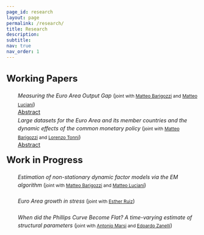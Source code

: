 ```yaml
---
page_id: research
layout: page
permalink: /research/
title: Research
description:
subtitle: 
nav: true
nav_order: 1
---
```


<!-- Styles for collapsible sections -->
<style>
  /* Force the title color with more specificity */
  .projects h2.category {
    cursor: default; /* Remove pointer cursor */
    font-weight: bold; /* Make titles bold */
    font-size: 1.5rem; /* Increase font size slightly, more than before but not as large */
  }

  /* When the theme is light, use purple color */
  html[data-theme="light"] .projects h2.category {
    color: var(--global-theme-color, #9b59b6) !important; /* Use the theme's purple color */
  }

  /* When the theme is dark, use light blue/cyan color */
  html[data-theme="dark"] .projects h2.category {
    color: var(--global-theme-color, #00bcd4) !important; /* Use the theme's cyan/light blue color */
  }

  #content-2, #content-1, #abstract-1, #abstract-2 {
    display: block; /* Always visible now */
  }

  .b {
    font-weight: bold;
  }

  .paper {
  margin-bottom: 20px; /* Add space between papers */
  }

  /* Make Abstract stay on top of the dropdown */
  .abstract-container {
    position: relative;
  }

  .abstract-link {
    position: absolute;
    top: 0;
    left: 30px;
    font-size: 11pt;
    cursor: pointer;
  }

  #abstract-1, #abstract-2 {
    display: none;
    padding-left: 30px;
    padding-bottom: 10px; /* Space between abstract text and keywords */
    line-height: 12pt;
    font-size: 10pt;
    margin-top: 20px; /* Space between "Abstract" and the abstract content */
  }

   /* Fix space between Abstract link and text */
  .abstract-container {
    margin-bottom: 10px; /* Adds consistent space above the abstract text */
  }

    /* Add space specifically between abstract text and keywords */
  #abstract-1 div, #abstract-2 div {
    margin-top: 10px; /* Space above keywords section */
  }

  .abstract-container > .abstract-link + #abstract-1,
  .abstract-container > .abstract-link + #abstract-2 {
    margin-top: 20px; /* Fix space immediately after "Abstract" button */
  }
  
  #content-2, #content-1 {
    margin-top: 20px;
    margin-bottom: 20px;
  }

  /* Reduce font size for text inside round brackets */
  .bracket-text {
    font-size: 0.85em; /* Slightly smaller font size */
  }
  
</style>

<!-- PROJECTS SECTION -->
<div class="projects">
  <h2 class="category">
    Working Papers
  </h2>
</div>

<!-- WORKING PAPERS -->
<div id="content-2">
  <div class="paper">
  <div style="margin: 0; padding: 0; position: relative;">
    <div style="display: inline-block; padding-left: 30px; line-height: 16pt;">
      <span><i>Measuring the Euro Area Output Gap</i> (<span class="bracket-text">joint with 
        <a href="https://www.barigozzi.eu/Home.html">Matteo Barigozzi</a> and 
        <a href="https://sites.google.com/site/lucianimatteo/">Matteo Luciani</a></span>)
      </span>
    </div>
    <!-- ABSTRACT -->
    <div class="abstract-container">
      <div class="abstract-link">
        <a href="javascript:void(0);" id="toggle-abstract-1" onclick="toggleAbstract('abstract-1')">
          <i class="fa-solid fa-chevron-right fa-2xs"></i> Abstract
        </a>
      </div>
      <div id="abstract-1">
        We measure the Euro Area (EA) output gap and potential output using a non-stationary dynamic
        factor model estimated on a large dataset of macroeconomic and financial variables. From 2012
        to 2023, we estimate that the EA economy was tighter than the European Commission and the
        International Monetary Fund estimate, suggesting that the slow EA growth is the result of a
        potential output issue, not a business cycle issue. Moreover, we find that credit indicators are
        crucial for pinning down the output gap, as excluding them leads to estimating a lower output
        gap in periods of debt build-up and a higher gap in periods of deleveraging.
        <br>
        <div>
          <b>Keywords:</b> output gap, factor models, large-dimensional data, non-stationarity, COVID19
        </div>
      </div>
    </div>
  </div>
  </div>

  <div class="paper">
  <div style="margin: 0; padding: 0; position: relative;">
    <div style="display: inline-block; padding-left: 30px; line-height: 16pt;">
      <span><i>Large datasets for the Euro Area and its member countries and the dynamic effects of the common monetary policy</i> (<span class="bracket-text">joint with 
        <a href="https://www.barigozzi.eu/Home.html">Matteo Barigozzi</a> and 
        <a href="https://sites.google.com/view/lorenzotonni/home-page?authuser=0">Lorenzo Tonni</a></span>)
      </span>
    </div>
    <!-- ABSTRACT -->
    <div class="abstract-container">
      <div class="abstract-link">
        <a href="javascript:void(0);" id="toggle-abstract-2" onclick="toggleAbstract('abstract-2')">
          <i class="fa-solid fa-chevron-right fa-2xs"></i> Abstract
        </a>
      </div>
      <div id="abstract-2">
        We present and describe a new publicly available large dataset which encompasses quarterly and monthly macroeconomic time series for both         the Euro Area (EA) as a whole and its ten primary member countries. The dataset, which is called EA-MD-QD, includes more than 800 time            series and spans the period from January 2000 to the latest available month. Since January 2024 EA-MD-QD is updated on a monthly basis            and constantly revised, making it an essential resource for conducting policy analysis related to economic outcomes in the EA. To                 illustrate the usefulness of EA-MD-QD, we study the country specific Impulse Responses of the EA wide monetary policy shock by means of           the Common Component VAR plus either Instrumental Variables or Sign Restrictions identification schemes. The results reveal asymmetries           in the transmission of the monetary policy shock across countries, particularly between core and peripheral countries. Additionally, we           find comovements across Euro Area countries' business cycles to be driven mostly by real variables, compared to nominal ones.
        <br>
        <div>
          <b>Keywords:</b> factor models, large-dimensional data, monetary policy, CC-SVAR
        </div>
      </div>
    </div>
  </div>
  </div>
 
</div>


<!-- WORK IN PROGRESS SECTION -->
<div class="projects">
  <h2 class="category">
    Work in Progress
  </h2>
</div>

<div id="content-1">
  <div class="paper">
    <div style="margin: 0; padding: 0; position: relative;">
      <div style="display: inline-block; padding-left: 30px; line-height: 16pt;">
       <span><i>Estimation of non-stationary dynamic factor models via the EM algorithm</i> (<span class="bracket-text">joint with 
        <a href="https://www.barigozzi.eu/Home.html">Matteo Barigozzi</a> and 
        <a href="https://sites.google.com/site/lucianimatteo/">Matteo Luciani</a></span>)
      </span>
      </div>
    </div>
  </div>

  <div class="paper">
    <div style="margin: 0; padding: 0; position: relative;">
      <div style="display: inline-block; padding-left: 30px; line-height: 16pt;">
        <span><i>Euro Area growth in stress</i> (<span class="bracket-text">joint with 
        <a href="https://sites.google.com/view/esther-ruiz-ortega">Esther Ruiz</a></span>)
      </span>
      </div>
    </div>
  </div>

  <div class="paper">
    <div style="margin: 0; padding: 0; position: relative;">
      <div style="display: inline-block; padding-left: 30px; line-height: 16pt;">
        <span><i>When did the Phillips Curve Become Flat? A time-varying estimate of structural parameters</i> (<span class="bracket-text">joint with 
        <a href="https://sites.google.com/view/antoniomarsi/home">Antonio Marsi</a> and 
        <a href="https://edoardozanelli.github.io">Edoardo Zanelli</a></span>)
      </span>
      </div>
    </div>
  </div>
</div>

<!-- JavaScript for Abstract Toggle -->
<script>
  function toggleAbstract(id) {
    const element = document.getElementById(id);
    element.style.display = element.style.display === "none" ? "inline-block" : "none";
  }
</script>

<!-- FontAwesome Icons -->
<link href="https://cdnjs.cloudflare.com/ajax/libs/font-awesome/6.0.0/css/all.min.css" rel="stylesheet">
